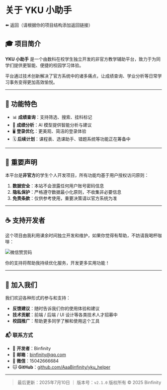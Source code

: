 # 关于 YKU 小助手

⬅️ 返回（请根据你的项目结构添加返回链接）

## 🎓 项目简介

**YKU 小助手** 是一个由数科在校学生独立开发的非官方教学辅助平台，致力于为同学们提供更智能、便捷的校园学习体验。

平台通过技术创新解决了官方系统中的诸多痛点，让成绩查询、学业分析等日常学习事务变得更加高效愉悦。

---

## 🔧 功能特色

- 📊 **成绩查询**：支持筛选、搜索、挂科标记  
- 🧠 **成绩分析**：AI 模型提供智能分析与建议  
- 🖥️ **登录优化**：更美观、简洁的登录体验  
- 🗓️ **后续计划**：课程表、选课助手、错题系统等功能正在筹备中  

---

## 📢 重要声明

本平台是**非官方**的学生个人开发项目，所有功能均基于用户授权访问原则：

1. **数据安全**：本站不会泄露任何用户账号密码信息  
2. **隐私保护**：严格遵守数据最小化原则，不收集非必要信息  
3. **免责条款**：仅供参考使用，重要决策请以官方系统为准  

---

## ☕ 支持开发者

这个项目由我利用课余时间独立开发和维护，如果你觉得有帮助，不妨请我喝杯咖啡：

![微信赞赏码](https://img.infinitylog.top/20250424/default/46_wx.jpg)

你的支持将帮助我持续优化服务，开发更多实用功能！

---

## 📮 加入我们

我们欢迎各种形式的参与和支持：

- **反馈建议**：随时告诉我们你的使用体验和建议  
- **技术贡献**：前端 / 后端 / UI 设计等各类技术人才招募中  
- **校园推广**：帮助更多同学了解和使用这个工具  

### 📬 联系方式

- 👤 **开发者**：Binfinity  
- 📧 **邮箱**：[binfinity@qq.com](mailto:binfinity@qq.com)  
- 💬 **微信**：15042666684  
- 🐱 **GitHub**：[github.com/AaaBinfinity/yku_helper](https://github.com/AaaBinfinity/yku_helper)  

---

> 最后更新：2025年7月10日 ｜ 版本号：`v2.1.0`
> 版权所有 © 2025 Binfinity